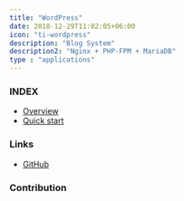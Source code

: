 ```yaml
---
title: "WordPress"
date: 2018-12-29T11:02:05+06:00
icon: "ti-wordpress"
description: "Blog System"
description2: "Nginx + PHP-FPM + MariaDB"
type : "applications"
---
```


### INDEX

- [Overview](overview/)
- [Quick start](quickstart/)

### Links

- [GitHub](https://github.com/nutsllc)

### Contribution




